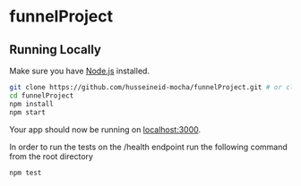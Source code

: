 # funnelProject

## Running Locally

Make sure you have [Node.js](http://nodejs.org/) installed.

```sh
git clone https://github.com/husseineid-mocha/funnelProject.git # or clone your own fork
cd funnelProject
npm install
npm start
```

Your app should now be running on [localhost:3000](http://localhost:3000/).

In order to run the tests on the /health endpoint run the following command from the root directory

```sh
npm test
```
